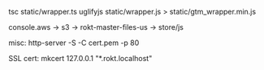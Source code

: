 tsc static/wrapper.ts
uglifyjs static/wrapper.js > static/gtm_wrapper.min.js

console.aws -> s3 -> rokt-master-files-us -> store/js

misc:
http-server -S -C cert.pem -p 80

SSL cert:
mkcert 127.0.0.1 "\*.rokt.localhost"
